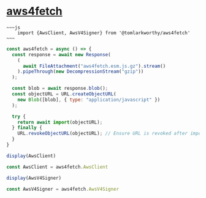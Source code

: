 # [aws4fetch](https://github.com/mhart/aws4fetch)

```
~~~js
    import {AwsClient, AwsV4Signer} from '@tomlarkworthy/aws4fetch'
~~~
```

```js echo
const aws4fetch = async () => {
  const response = await new Response(
    (
      await FileAttachment("aws4fetch.esm.js.gz").stream()
    ).pipeThrough(new DecompressionStream("gzip"))
  );

  const blob = await response.blob();
  const objectURL = URL.createObjectURL(
    new Blob([blob], { type: "application/javascript" })
  );

  try {
    return await import(objectURL);
  } finally {
    URL.revokeObjectURL(objectURL); // Ensure URL is revoked after import
  }
}
```


```js
display(AwsClient)
```

```js echo
const AwsClient = aws4fetch.AwsClient
```


```js
display(AwsV4Signer)
```

```js echo
const AwsV4Signer = aws4fetch.AwsV4Signer
```
